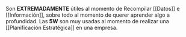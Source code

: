Son **EXTREMADAMENTE** útiles al momento de Recompilar [[Datos]] e [[Información]], sobre todo al momento de querer aprender algo a profundidad.
Las **5W** son muy usadas al momento de realizar una [[Planificación Estratégica]] en una empresa.